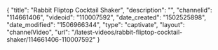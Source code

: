 {
    "title": "Rabbit Fliptop Cocktail Shaker",
    "description": "",
    "channelid": "114661406",
    "videoid": "110007592",
    "date_created": "1502525898",
    "date_modified": "1506966344",
    "type": "captivate",
    "layout": "channelVideo",
    "url": "\/latest-videos\/rabbit-fliptop-cocktail-shaker\/114661406-110007592"
}